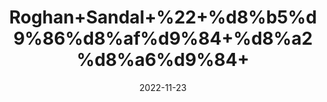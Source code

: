 ---
title: 'Roghan+Sandal+%22+%d8%b5%d9%86%d8%af%d9%84+%d8%a2%d8%a6%d9%84+'
date: '2022-11-23' 
metatag: '' 
inventory: '0' 
draft: false 
# meta description 
shortDescripton: 'Sandal+wood+oil+contains+antioxidants+that+help+maintain+the+buoyancy+and+structure+of+the+skin+cells.+It+also+reduces+dryness+and+replenishes+the+moisture+in+skin.'
description: 'Oil+%d8%b1%d9%88%d8%ba%d9%86+%d8%aa%db%8c%d9%84'
longdescription: ''
tags: ''
brand: ''
subCategory: ''
unit: '10 ml-Pk'
sellCount: '0'
featured: True
# product Price
price: '200.0'
# Product Short Description
shortDescription: 'Sandal+wood+oil+contains+antioxidants+that+help+maintain+the+buoyancy+and+structure+of+the+skin+cells.+It+also+reduces+dryness+and+replenishes+the+moisture+in+skin.'
productID: '9A6C835C-F53C-ED11-996A-005056B3A416'
type: 'products'
category: 'Oil+%d8%b1%d9%88%d8%ba%d9%86+%d8%aa%db%8c%d9%84' 
thumnailproduct: 'https://eraconnect.blob.core.windows.net/product-images/aminsaddiquidawakhana/c8919fbc-9aeb-46dd-a62f-05d8adbacaa0.webp' 
images:
  - image: 'https://eraconnect.blob.core.windows.net/product-images/aminsaddiquidawakhana/c8919fbc-9aeb-46dd-a62f-05d8adbacaa0.webp'  
Variants:
---